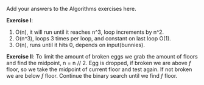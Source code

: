Add your answers to the Algorithms exercises here.

**Exercise I**:

1. O(n), it will run until it reaches n^3, loop increments by n^2.
2. O(n^3), loops 3 times per loop, and constant on last loop O(1).
3. O(n), runs until it hits 0, depends on input(bunnies).

**Exercise II**:
To limit the amount of broken eggs we grab the amount of floors and find the midpoint, n = n // 2. Egg is dropped, if broken we are above _f_ floor, so we take the midpoint of current floor and test again. If not broken we are below _f_ floor. Continue the binary search until we find _f_ floor.
